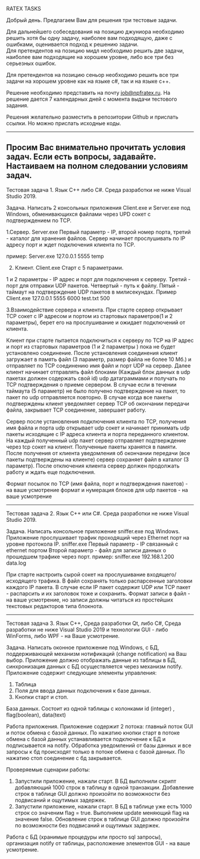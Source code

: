 RATEX TASKS 



Добрый день. 
Предлагаем Вам для решения три тестовые задачи. 

Для дальнейшего собеседования на позицию джуниора необходимо решить хотя бы одну задачу, наиболее вам подходящую, даже с ошибками, оценивается подход к решению задачи.  
Для претендентов на позицию мидл необходимо решить две задачи, наиболее вам подходящие на хорошем уровне, либо все три без серьезных ошибок. 

Для претендентов на позицию сеньор необходимо решить все три задачи на хорошем уровне как на языке c#, так и на языке c++. 

Решение необходимо представить на почту job@npfratex.ru.
На решение дается 7 календарных дней с момента выдачи тестового задания. 

Решения желательно разместить в репозитории Github и прислать ссылки. Но можно прислать исходные коды.

------------------------------------------------------------------------------------------------------------------------------------------------------------------------------
Просим Вас внимательно прочитать условия задач. Если есть вопросы, задавайте. 
Настаиваем на полном следовании условиям задач.
------------------------------------------------------------------------------------------------------------------------------------------------------------------------------

Тестовая задача 1. Язык С++ либо C#. Среда разработки не ниже Visual Studio 2019.
 
Задача. Написать 2 консольных приложения Client.exe и Server.exe под Windows, обменивающихся файлами через UPD сокет с подтверждением по TCP.
 
1.Сервер. Server.exe
Первый параметр - IP, второй номер порта, третий - каталог для хранения файлов.
Сервер начинает прослушивать по IP адресу порт и ждет подключения клиента по TCP.
 
пример:
Server.exe 127.0.0.1 5555 temp
 
2. Клиент. Client.exe
Старт с 5 параметрами.
 
1 и 2 параметры - IP адрес и порт для подключения к серверу. Третий - порт для отправки UDP пакетов. Четвертый - путь к файлу. Пятый - таймаут на подтверждение UDP 
пакетов в милисекундах.
Пример
Client.exe 127.0.0.1 5555 6000 test.txt 500
 
3.Взаимодействие сервера и клиента.
При старте сервер открывает TCP сокет с IP адресом и портом из стартовых параметров(1 и 2 параметры), берет его на прослушивание и ожидает подключений от клиента.
 
Клиент при старте пытается подключиться к серверу по TCP на IP адрес и порт из стартовых параметров (1 и 2 параметры ) пока не будет установлено соединение. После 
установления соединения клиент загружает в память файл (3 параметр, размер файла не более 10 Мб.) и отправляет по TCP соединению имя файл и порт UDP на сервер.
Далее клиент начинает отправлять файл блоками (Каждый блок данных в udp пакетах должен содержать свой id)  udp датаграммами и получать по TCP подтверждения о приеме 
сервером. 
В случае если в течении таймаута (5 параметр) не было получено подтверждение на пакет, то пакет по udp отправляется повторно. В случае когда все пакеты подтверждены 
клиент уведомляет сервер TCP об окончании передачи файла,
закрывает TCP соединение, завершает работу.
 
Сервер после установления подключения клиента по ТСP, получения имя файла и порта udp открывает udp сокет и начинает принимать udp пакеты исходящие с IP адреса 
клиента и порта переданного клиентом.
На каждый полученный udp пакет сервер отправляет подтверждение через tcp сокет на клиент. Полученные пакеты хранятся в памяти. После получения от клиента 
уведомления об окончании передачи (все пакеты подтверждены на клиенте) сервер сохраняет файл в каталог (3 параметр).
После отключения клиента сервер должен продолжать работу и ждать еще подключения.
 
Формат посылок по TCP (имя файла, порт и подтверждения пакетов) - на ваше усмотрение
формат и нумерация блоков для udp пакетов - на ваше усмотрение
 
------------------------------------------------------------------------------------------------------------------------------------------------------------------------------

Тестовая задача 2. Язык С++ или C#. Среда разработки не ниже Visual Studio 2019.
 
Задача. Написать консольное приложение sniffer.exe под Windows. Приложение прослушивает трафик проходящий через Ethernet порт на уровне протокола IP.
sniffer.exe
Первый параметр - IP связанный с ethernet портом
Второй параметр - файл для записи данных о прошедшем трафике через порт.
пример:
sniffer.exe 192.168.1.200 data.log
 
При старте настроить сырой сокет на прослушивание входящего/исходящего трафика. В файл сохранять только распарсенные заголовки каждого IP пакета. В случае если IP пакет 
содержит UDP или TCP пакет - распарсить и их заголовок тоже и сохранить.
Формат записи в файл - на ваше усмотрение, но записи должны читаться из простейших текстовых редакторов типа блокнота.
 
 
------------------------------------------------------------------------------------------------------------------------------------------------------------------------------

 
Тестовая задача 3. Язык С++, Среда разработки Qt, либо C#, Среда разработки не ниже Visual Studio 2019 и технологии GUI - либо WinForms, либо WPF - на Ваше усмотрение.
 
Задача. Написать оконное приложение под Windows, с БД, поддерживающей механизм нотификаций (change notification) на Ваш выбор. Приложение должно отображать данные из 
таблицы в БД, 
синхронизация данных с БД  осуществляется через механизм notify.  
Приложение содержит следующие элементы управления:
1. Таблица
2. Поля для ввода данных подключения к базе данных.
3. Кнопки старт и стоп.
 
База данных. Состоит из одной таблицы с колонками id (integer) , flag(boolean), data(text)
 
Работа приложения. Приложение содержит 2 потока: главный поток GUI и поток обмена с базой данных. По нажатию кнопки старт в потоке обмена с базой данных устанавливается 
подключение к БД и подписывается на notify. 
Обработка уведомлений от базы данных и все запросы к бд происходят только в потоке обмена с базой данных.
По нажатию стоп соединение с бд закрывается.
 
Проверяемые сценарии работы:
 
1. Запустили приложение, нажали старт. В БД выполнили скрипт добавляющий 1000 строк в таблицу в одной транзакции. Добавление строк в таблице GUI должно произойти 
по возможности без подвисаний и ощутимых задержек.
2. Запустили приложение, нажали старт. В БД в таблице уже есть 1000 строк со значеним flag = true. Выполняем update меняющий flag на значение false. 
Обновление строк в таблице GUI должно произойти по возможности без подвисаний и ощутимых задержек.
 
Работа с БД (хранимые процедуры или просто sql запросы), организация notify от таблицы, расположение элементов GUI - на ваше усмотрение.
